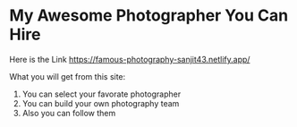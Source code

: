 # My Awesome Photographer You Can Hire
Here is the Link <a href='https://famous-photography-sanjit43.netlify.app/'>https://famous-photography-sanjit43.netlify.app/</a>

What you will get from this site:
1. You can select your favorate photographer
2. You can build your own photography team
3. Also you can follow them

